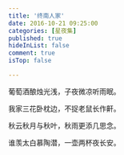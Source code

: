 ```yaml
---
title: '终南人家'
date: 2016-10-21 09:25:00
categories: [星夜集]
published: true
hideInList: false
comment: true 
isTop: false

---
```


葡萄酒酿烛光浅，子夜微凉听雨眠。

我家三花卧枕边，不捉老鼠长作鼾。

秋云秋月与秋叶，秋雨更添几思念。

谁羡太白慕陶潜，一壶两杯夜长安。


